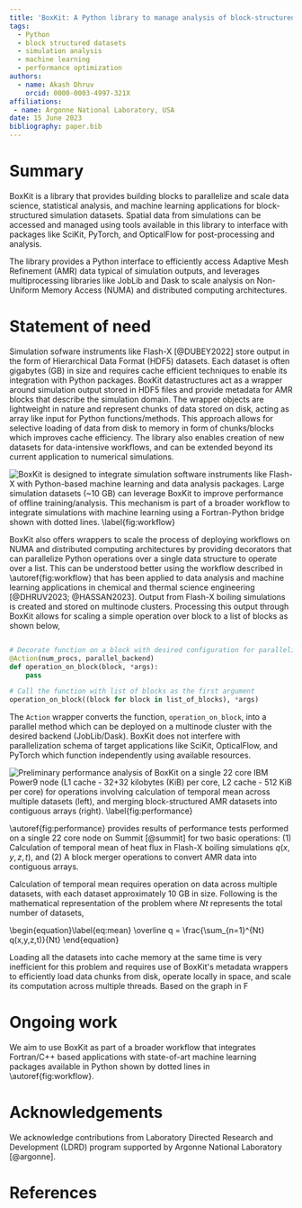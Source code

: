 ```yaml
---
title: 'BoxKit: A Python library to manage analysis of block-structured simulation datasets'
tags:
  - Python
  - block structured datasets
  - simulation analysis
  - machine learning
  - performance optimization
authors:
  - name: Akash Dhruv
    orcid: 0000-0003-4997-321X
affiliations:
 - name: Argonne National Laboratory, USA
date: 15 June 2023
bibliography: paper.bib
---
```


# Summary

BoxKit is a library that provides building blocks to parallelize and 
scale data science, statistical analysis, and machine learning
applications for block-structured simulation datasets. Spatial data
from simulations can be accessed and managed using tools available 
in this library to interface with packages like SciKit, PyTorch, and 
OpticalFlow for post-processing and analysis.

The library provides a Python interface to efficiently access Adaptive 
Mesh Refinement (AMR) data typical of simulation outputs, and leverages
multiprocessing libraries like JobLib and Dask to scale analysis on 
Non-Uniform Memory Access (NUMA) and distributed computing architectures.

# Statement of need

Simulation sofware instruments like Flash-X [@DUBEY2022] store output in 
the form of Hierarchical Data Format (HDF5) datasets. Each dataset is often
gigabytes (GB) in size and requires cache efficient techniques to enable its 
integration with Python packages. BoxKit datastructures act as a wrapper around 
simulation output stored in HDF5 files and provide metadata for AMR blocks that 
describe the simulation domain. The wrapper objects are lightweight in nature and
represent chunks of data stored on disk, acting as array like input for Python
functions/methods. This approach allows for selective loading of data from disk to
memory in form of chunks/blocks which improves cache efficiency. The library also enables 
creation of new datasets for data-intensive workflows, and can be extended beyond its current 
application to numerical simulations. 

![BoxKit is designed to integrate simulation software instruments like Flash-X 
with Python-based machine learning and data analysis packages. Large simulation 
datasets (~10 GB) can leverage BoxKit to improve performance of offline training/analysis. 
This mechanism is part of a broader workflow to  integrate simulations with machine 
learning using a Fortran-Python bridge shown with dotted lines. \label{fig:workflow}](../media/workflow.png)

BoxKit also offers wrappers to scale the process of deploying workflows on NUMA and distributed
computing architectures by providing decorators that can parallelize Python operations over a
single data structure to operate over a list. This can be understood better using the 
workflow described in \autoref{fig:workflow} that has been applied to data analysis and 
machine learning applications in chemical and thermal science engineering [@DHRUV2023; @HASSAN2023].
Output from Flash-X boiling simulations is created and stored on multinode clusters. Processing 
this output through BoxKit allows for scaling a simple operation over block to a list of blocks as
shown below,

```python

# Decorate function on a block with desired configuration for parallelization
@Action(num_procs, parallel_backend)
def operation_on_block(block, *args):
    pass

# Call the function with list of blocks as the first argument
operation_on_block((block for block in list_of_blocks), *args)
```

The `Action` wrapper converts the function, `operation_on_block`, into a parallel method which 
can be deployed on a multinode cluster with the desired backend (JobLib/Dask). BoxKit does not
interfere with parallelization schema of target applications like SciKit, OpticalFlow, and PyTorch 
which function independently using available resources.

![Preliminary performance analysis of BoxKit on a single 
22 core IBM Power9 node (L1 cache - 32+32 kilobytes (KiB) per core, 
L2 cache - 512 KiB per core) for operations involving 
calculation of temporal mean across multiple datasets (left), 
and merging block-structured AMR datasets into contiguous 
arrays (right). \label{fig:performance}](../media/performance.png)

\autoref{fig:performance} provides results of performance tests performed 
on a single 22 core node on Summit [@summit] for two basic operations: 
(1) Calculation of temporal mean of heat flux in Flash-X boiling simulations 
$q(x,y,z,t)$, and (2) A block merger operations to convert AMR data into contiguous 
arrays.

Calculation of temporal mean requires operation on data across multiple 
datasets, with each dataset approximately 10 GB in size. Following is 
the mathematical representation of the problem where $Nt$ represents the 
total number of datasets,

\begin{equation}\label{eq:mean}
\overline q = \frac{\sum_{n=1}^{Nt} q(x,y,z,t)}{Nt}
\end{equation}

Loading all the datasets into cache memory at the same time is very 
inefficient for this problem and requires use of BoxKit's metadata
wrappers to efficiently load data chunks from disk, operate locally in space, 
and scale its computation across multiple threads. Based on the graph in F

# Ongoing work

We aim to use BoxKit as part of a broader workflow that integrates 
Fortran/C++ based applications with state-of-art machine learning packages 
available in Python shown by dotted lines in \autoref{fig:workflow}.

# Acknowledgements

We acknowledge contributions from Laboratory Directed Research and Development
(LDRD) program supported by Argonne National Laboratory [@argonne].

# References

